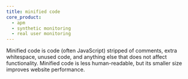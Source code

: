 ```yaml
---
title: minified code
core_product:
  - apm
  - synthetic monitoring
  - real user monitoring
---
```

Minified code is code (often JavaScript) stripped of comments, extra whitespace, unused code, and anything else that does not affect functionality. Minified code is less human-readable, but its smaller size improves website performance.